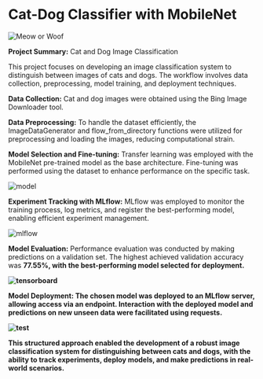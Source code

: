 # Cat-Dog Classifier with MobileNet


![Meow or Woof](https://github.com/ArdaKaymaz/cat_dog_classifier_mobilenet/assets/146623362/cd87745a-8167-4c3a-8bfb-46c4ab340445)


<strong>Project Summary:</strong> Cat and Dog Image Classification

This project focuses on developing an image classification system to distinguish between images of cats and dogs. The workflow involves data collection, preprocessing, model training, and deployment techniques.

<strong>Data Collection:</strong> Cat and dog images were obtained using the Bing Image Downloader tool.

<strong>Data Preprocessing:</strong> To handle the dataset efficiently, the ImageDataGenerator and flow_from_directory functions were utilized for preprocessing and loading the images, reducing computational strain.

<strong>Model Selection and Fine-tuning:</strong> Transfer learning was employed with the MobileNet pre-trained model as the base architecture. Fine-tuning was performed using the dataset to enhance performance on the specific task.

![model](https://github.com/ArdaKaymaz/cat_dog_classifier_mobilenet/assets/146623362/c63eb873-2d79-4eb2-9027-9612028b09ee)

<strong>Experiment Tracking with MLflow:</strong> MLflow was employed to monitor the training process, log metrics, and register the best-performing model, enabling efficient experiment management.

![mlflow](https://github.com/ArdaKaymaz/cat_dog_classifier_mobilenet/assets/146623362/dbe4b7b1-8f57-49e5-a52a-c9fb49d968cd)

<strong>Model Evaluation:</strong> Performance evaluation was conducted by making predictions on a validation set. The highest achieved validation accuracy was <strong>77.55%<strong>, with the best-performing model selected for deployment.

![tensorboard](https://github.com/ArdaKaymaz/cat_dog_classifier_mobilenet/assets/146623362/b6e24c46-f6fb-4881-8073-300bbc0005d6)

<strong>Model Deployment:</strong> The chosen model was deployed to an MLflow server, allowing access via an endpoint. Interaction with the deployed model and predictions on new unseen data were facilitated using requests.

![test](https://github.com/ArdaKaymaz/cat_dog_classifier_mobilenet/assets/146623362/f1fc342d-92c5-4f2f-bcb9-3ba89d20c03e)

This structured approach enabled the development of a robust image classification system for distinguishing between cats and dogs, with the ability to track experiments, deploy models, and make predictions in real-world scenarios.
